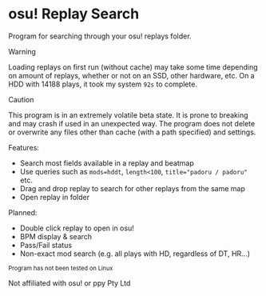 # osu! Replay Search


Program for searching through your osu! replays folder.
> [!WARNING]
> Loading replays on first run (without cache) may take some time depending on amount of replays, whether or not on an SSD, other hardware, etc. On a HDD with 14188 plays, it took my system `92s` to complete.

> [!CAUTION]
> This program is in an extremely volatile beta state. It is prone to breaking and may crash if used in an unexpected way. The program does not delete or overwrite any files other than cache (with a path specified) and settings. 

Features:
- Search most fields available in a replay and beatmap
- Use queries such as `mods=hddt`, `length<100`, `title="padoru / padoru"` etc.
- Drag and drop replay to search for other replays from the same map
- Open replay in folder

Planned:
- Double click replay to open in osu!
- BPM display & search
- Pass/Fail status
- Non-exact mod search (e.g. all plays with HD, regardless of DT, HR...)

<sub>Program has not been tested on Linux</sub>

Not affiliated with osu! or ppy Pty Ltd 
